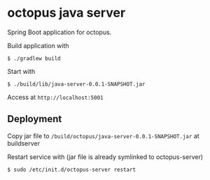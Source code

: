 # octopus java server

Spring Boot application for octopus.

Build application with
```
$ ./gradlew build
```

Start with
```
$ ./build/lib/java-server-0.0.1-SNAPSHOT.jar
```

Access at `http://localhost:5001`

## Deployment

Copy jar file to `/build/octopus/java-server-0.0.1-SNAPSHOT.jar` at buildserver

Restart service with (jar file is already symlinked to octopus-server)
```
$ sudo /etc/init.d/octopus-server restart
```